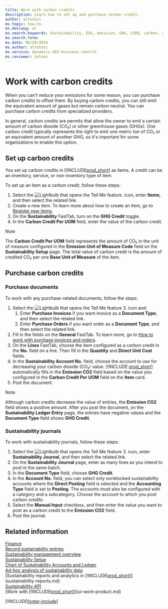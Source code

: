 ```yaml
---
title: Work with carbon credits
description: Learn how to set up and purchase carbon credit.
author: altotovi
ms.topic: how-to
ms.devlang: al
ms.search.keywords: Sustainability, ESG, emission, GHG, CSRD, carbon, credit, CO2
ms.search.form: 
ms.date: 08/20/2024
ms.author: altotovi
ms.service: dynamics-365-business-central
ms.reviewer: solsen
---
```


# Work with carbon credits  

When you can't reduce your emissions for some reason, you can purchase carbon credits to offset them. By buying carbon credits, you can still emit the equivalent amount of gases but remain carbon neutral. You can purchase carbon credits from specialized providers.  

In general, carbon credits are permits that allow the owner to emit a certain amount of carbon dioxide (CO₂) or other greenhouse gases (GHGs). One carbon credit typically represents the right to emit one metric ton of CO₂ or an equivalent amount of another GHG, so it's important for some organizations to enable this option.  

## Set up carbon credits

You set up carbon credits in [!INCLUDE[prod_short](includes/prod_short.md)] as items. A credit can be an inventory, service, or non-inventory type of item.

To set up an item as a carbon credit, follow these steps:
  
1. Select the ![Lightbulb that opens the Tell Me feature.](media/ui-search/search_small.png "Tell me what you want to do") icon, enter **Items**, and then select the related link.
2. Create a new item. To learn more about how to create an item, go to [Register new items](inventory-how-register-new-items.md).
3. On the **Sustainability** FastTab, turn on the **GHG Credit** toggle.
4. In the **Carbon Credit Per UOM** field, enter the value of the carbon credit.

> [!NOTE]
> The **Carbon Credit Per UOM** field represents the amount of CO₂ in the unit of measure configured in the **Emission Unit of Measure Code** field on the **Sustainability Setup** page. The total value of carbon credit is the amount of credited CO₂ per one **Base Unit of Measure** of the item.

## Purchase carbon credits

### Purchase documents

To work with any purchase-related documents, follow the steps:

1. Select the ![Lightbulb that opens the Tell Me feature 3.](media/ui-search/search_small.png "Tell me what you want to do") icon and:  
   1. Enter **Purchase Invoices** if you want invoice as a **Document Type**, and then select the related link.  
   2. Enter **Purchase Orders** if you want order as a **Document Type**, and then select the related link.
2. Fill in the fields on the **General** FastTab. To learn more, go to [How to work with purchase invoices and orders](purchasing-how-record-purchases.md).
3. On the **Lines** FastTab, choose the item configured as a carbon credit in the **No.** field on a line. Then fill in the **Quantity** and **Direct Unit Cost** fields.
4. In the **Sustainability Account No.** field, choose the account to use for decreasing your carbon dioxide (CO₂) value. [!INCLUDE [prod_short](includes/prod_short.md)] automatically fills in the **Emission CO2** field based on the value you configured in the **Carbon Credit Per UOM** field on the **Item** card.
5. Post the document.

> [!NOTE]
> Although carbon credits decrease the value of entries, the **Emission CO2** field shows a positive amount. After you post the document, on the **Sustainability Ledger Entry** page, the entries have negative values and the **Document Type** field shows **GHG Credit**.  

### Sustainability journals

To work with sustainability journals, follow these steps:  

1. Select the ![Lightbulb that opens the Tell Me feature 3.](media/ui-search/search_small.png "Tell me what you want to do") icon, enter **Sustainability Journal**, and then select the related link.
2. On the **Sustainability Journal** page, enter as many lines as you intend to post in the same batch.  
3. In the **Document Type** field, choose **GHG Credit**.
4. In the **Account No.** field, you can select only nonblocked sustainability accounts where the **Direct Posting** field is selected and the **Accounting Type** field is set to **Posting**. The accounts must also be configured with a category and a subcategory. Choose the account to which you post carbon credits.
5. Select the **Manual Input** checkbox, and then enter the value you want to post as a carbon credit to the **Emission CO2** field.  
6. Post the journal.

## Related information

[Finance](finance.md)  
[Record sustainability entries](finance-sustainability-journal.md)  
[Sustainability management overview](finance-manage-sustainability.md)  
[Sustainability Setup](finance-sustainability-setup.md)  
[Chart of Sustainability Accounts and Ledger](finance-sustainability-accounts-ledger.md)  
[Ad-hoc analysis of sustainability data](ad-hoc-analysis-sustainability.md)  
[Sustainability reports and analytics in [!INCLUDE[prod_short](includes/prod_short.md)]](sustainability-reports.md)  
[Sustainability API](/dynamics365/business-central/dev-itpro/api-sustainability/sustainability-api?toc=/dynamics365/business-central/toc.json)  
[Work with [!INCLUDE[prod_short](includes/prod_short.md)]](ui-work-product.md)  

[!INCLUDE[footer-include](includes/footer-banner.md)]
